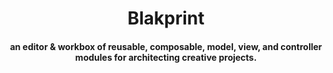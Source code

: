 <h1 align="center">Blakprint</h1>

<h4 align="center">an editor & workbox of reusable, composable, model, view, and controller modules for architecting creative projects.</h4>
